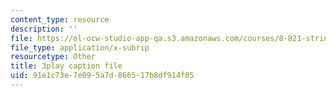 ```yaml
---
content_type: resource
description: ''
file: https://ol-ocw-studio-app-qa.s3.amazonaws.com/courses/8-821-string-theory-and-holographic-duality-fall-2014/91e1c73e7e095a7d866517b8df914f05_14_8tzAd1rA.vtt
file_type: application/x-subrip
resourcetype: Other
title: 3play caption file
uid: 91e1c73e-7e09-5a7d-8665-17b8df914f05
---
```

